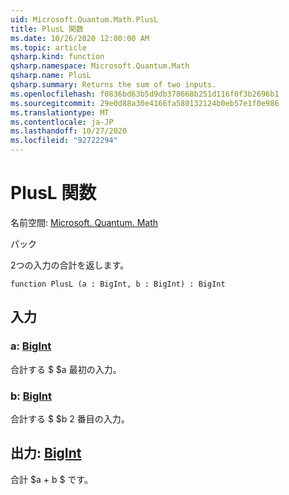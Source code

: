 ```yaml
---
uid: Microsoft.Quantum.Math.PlusL
title: PlusL 関数
ms.date: 10/26/2020 12:00:00 AM
ms.topic: article
qsharp.kind: function
qsharp.namespace: Microsoft.Quantum.Math
qsharp.name: PlusL
qsharp.summary: Returns the sum of two inputs.
ms.openlocfilehash: f0836bd63b5d9db378668b251d116f0f3b2696b1
ms.sourcegitcommit: 29e0d88a30e4166fa580132124b0eb57e1f0e986
ms.translationtype: MT
ms.contentlocale: ja-JP
ms.lasthandoff: 10/27/2020
ms.locfileid: "92722294"
---
```

# <a name="plusl-function"></a>PlusL 関数

名前空間: [Microsoft. Quantum. Math](xref:Microsoft.Quantum.Math)

パック [](https://nuget.org/packages/)


2つの入力の合計を返します。

```qsharp
function PlusL (a : BigInt, b : BigInt) : BigInt
```


## <a name="input"></a>入力

### <a name="a--bigint"></a>a: [BigInt](xref:microsoft.quantum.lang-ref.bigint)

合計する $ $a 最初の入力。


### <a name="b--bigint"></a>b: [BigInt](xref:microsoft.quantum.lang-ref.bigint)

合計する $ $b 2 番目の入力。



## <a name="output--bigint"></a>出力: [BigInt](xref:microsoft.quantum.lang-ref.bigint)

合計 $a + b $ です。